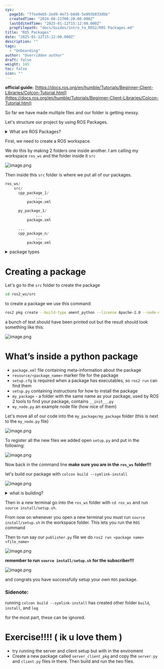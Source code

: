 ```yaml
---
sys:
  pageId: "7fea9eb5-2ed9-4e73-b6d6-5e093b833dbb"
  createdTime: "2024-08-21T00:28:00.000Z"
  lastEditedTime: "2025-01-12T15:12:00.000Z"
  propFilepath: "docs/Guides/intro_to_ROS2/ROS Packages.md"
title: "ROS Packages"
date: "2025-01-12T15:12:00.000Z"
description: ""
tags:
  - "Onboarding"
author: "Overridden author"
draft: false
weight: 145
toc: false
icon: ""
---
```


**official guide:** [https://docs.ros.org/en/humble/Tutorials/Beginner-Client-Libraries/Colcon-Tutorial.html](https://docs.ros.org/en/humble/Tutorials/Beginner-Client-Libraries/Colcon-Tutorial.html)

So far we have made multiple files and our folder is getting messy.

Let's structure our project by using ROS Packages.

<details>

<summary>What are ROS Packages?</summary>

ROS Packages are, as the name implies, packages of code that are highly sharable between ROS developers.

They consist of a folder, `package.xml` file, and source code

```python
      cpp_package_1/
		      ... imagine much code files here ..
          package.xml
```

</details>

First, we need to create a ROS workspace.

We do this by making 2 folders one inside another. I am calling my workspace `ros_ws` and the folder inside it `src`

![image.png](https://prod-files-secure.s3.us-west-2.amazonaws.com/d518164a-d88e-44d1-a4ee-3adb3bd8bce0/70706947-fd18-4537-a67b-e12946812d31/image.png?X-Amz-Algorithm=AWS4-HMAC-SHA256&X-Amz-Content-Sha256=UNSIGNED-PAYLOAD&X-Amz-Credential=ASIAZI2LB4666WY5RVV5%2F20250308%2Fus-west-2%2Fs3%2Faws4_request&X-Amz-Date=20250308T030134Z&X-Amz-Expires=3600&X-Amz-Security-Token=IQoJb3JpZ2luX2VjEAsaCXVzLXdlc3QtMiJGMEQCIFx0wHwmceBE0Bj8nNcwtANRZ0GJ2hzxMDZxnPjqQJAkAiA%2Bhjrqf2P588E6j0R6hUcxIrPiS4dwTvp9JLL0aEKjjCr%2FAwhUEAAaDDYzNzQyMzE4MzgwNSIMSxJJBW5vklLeuqIhKtwDNzbtqnjkQK7WPD6ACiQV1k55ta906ADVcjmS1saQBtS24%2FCty74qQJt05qOr36lERYMjAntSNuDch8U%2F0iNBdyd8cuS0CUYFL4ZdybnDEkuWa2t9ZJkn7WPJab%2FRl02HQt3YikTCMfaLz6Qn%2F%2BE%2Bz0XA%2BmyxTrSIteKc4BBTExdhtfJOkjcEesFv6W356IrO9PQBc7%2F13c79cetpnT3G%2BOZYWShLAxZhPzMkIrE%2BMJ2L2Zozx9XMrLAS8TaU%2BO3g6C1Zpb%2BFkCNa4S1XgEiBEM6FAmOYKs9A%2FrH27UiJ8DkNFHvVUsgD6%2FmSd1Q9q3ar5KG1n4WDZ3BENawO%2F%2BSPhmGjbLBmzisATwHBA6ERJ6WVCu1tC3ccm1%2BsyR5slP%2Baki9hsNlEUhx9KdyYzTynOWoWWHpvMbIW%2B6Yz%2FeBTuhLWwsfmn%2BYURaVeUkmZXSURVN5Swyek28jBdkd%2FQ1bIfd7ZVg13WvJRCeht4gg6EEvr7qh%2FGgO5RDnSGjZRK%2BlkcqT6zx5i5Sk9GMtkcDEHM2fTukko9S9Rh7HXWuG0EJa%2B72WqQgYIBzZMhY2xEXBhfW2ndel8rvNxVIfxGwSmXm%2B5oQY9K%2BhbsYER%2BPdohsW8b4Rs1vY%2F6kMBOTkw1tyuvgY6pgHZv%2BjdIDH6GVePsFHVemH99i8kr6Xly%2FnBgpMVNpo%2B2eMdqvZ7Ffdc5YHreyHaBYTK2nqpTqgp2PS%2BX1R9abvOS5kyniSgPEfD%2FkIHDKeAWYfxVK5LXtplVGaRUNumf93W8xQXPWf72dcwGgb7hjEA1cvDrZA9Dul3Hs6mj2GLkC6YtOnVzyzGesu1FusUCRPX026Or56Nm3n5Bw%2Fx%2F3g3Px4KDzSq&X-Amz-Signature=0e1cbdd8576a043bca19d441f8a7c36cbd33f3659a6b2c8dc7e3aff8c5fa1baa&X-Amz-SignedHeaders=host&x-id=GetObject)

Then inside this `src` folder is where we put all of our packages.

```python
ros_ws/
    src/
      cpp_package_1/
		      ...
          package.xml

      py_package_1/
		      ...
          package.xml

      ...
      cpp_package_n/
		      ...
          package.xml

```

<details>

<summary>package types</summary>

packages can be either `C++` or python.

the intern file structure is different for each but for this guide we will stick to creating python packages

</details>

# Creating a package

Let's go to the `src` folder to create the package

```bash
cd ros2_ws/src
```

to create a package we use this command:

```bash
ros2 pkg create --build-type ament_python --license Apache-2.0 --node-name my_node my_package
```

a bunch of text should have been printed out but the result should look something like this:

![image.png](https://prod-files-secure.s3.us-west-2.amazonaws.com/d518164a-d88e-44d1-a4ee-3adb3bd8bce0/e6cf1e3f-8512-4a3e-b131-079f800bf3e8/image.png?X-Amz-Algorithm=AWS4-HMAC-SHA256&X-Amz-Content-Sha256=UNSIGNED-PAYLOAD&X-Amz-Credential=ASIAZI2LB4666WY5RVV5%2F20250308%2Fus-west-2%2Fs3%2Faws4_request&X-Amz-Date=20250308T030134Z&X-Amz-Expires=3600&X-Amz-Security-Token=IQoJb3JpZ2luX2VjEAsaCXVzLXdlc3QtMiJGMEQCIFx0wHwmceBE0Bj8nNcwtANRZ0GJ2hzxMDZxnPjqQJAkAiA%2Bhjrqf2P588E6j0R6hUcxIrPiS4dwTvp9JLL0aEKjjCr%2FAwhUEAAaDDYzNzQyMzE4MzgwNSIMSxJJBW5vklLeuqIhKtwDNzbtqnjkQK7WPD6ACiQV1k55ta906ADVcjmS1saQBtS24%2FCty74qQJt05qOr36lERYMjAntSNuDch8U%2F0iNBdyd8cuS0CUYFL4ZdybnDEkuWa2t9ZJkn7WPJab%2FRl02HQt3YikTCMfaLz6Qn%2F%2BE%2Bz0XA%2BmyxTrSIteKc4BBTExdhtfJOkjcEesFv6W356IrO9PQBc7%2F13c79cetpnT3G%2BOZYWShLAxZhPzMkIrE%2BMJ2L2Zozx9XMrLAS8TaU%2BO3g6C1Zpb%2BFkCNa4S1XgEiBEM6FAmOYKs9A%2FrH27UiJ8DkNFHvVUsgD6%2FmSd1Q9q3ar5KG1n4WDZ3BENawO%2F%2BSPhmGjbLBmzisATwHBA6ERJ6WVCu1tC3ccm1%2BsyR5slP%2Baki9hsNlEUhx9KdyYzTynOWoWWHpvMbIW%2B6Yz%2FeBTuhLWwsfmn%2BYURaVeUkmZXSURVN5Swyek28jBdkd%2FQ1bIfd7ZVg13WvJRCeht4gg6EEvr7qh%2FGgO5RDnSGjZRK%2BlkcqT6zx5i5Sk9GMtkcDEHM2fTukko9S9Rh7HXWuG0EJa%2B72WqQgYIBzZMhY2xEXBhfW2ndel8rvNxVIfxGwSmXm%2B5oQY9K%2BhbsYER%2BPdohsW8b4Rs1vY%2F6kMBOTkw1tyuvgY6pgHZv%2BjdIDH6GVePsFHVemH99i8kr6Xly%2FnBgpMVNpo%2B2eMdqvZ7Ffdc5YHreyHaBYTK2nqpTqgp2PS%2BX1R9abvOS5kyniSgPEfD%2FkIHDKeAWYfxVK5LXtplVGaRUNumf93W8xQXPWf72dcwGgb7hjEA1cvDrZA9Dul3Hs6mj2GLkC6YtOnVzyzGesu1FusUCRPX026Or56Nm3n5Bw%2Fx%2F3g3Px4KDzSq&X-Amz-Signature=b7114166db9ad43cbc31171ec3974d4da1fc624ff26fdf86d22dc0c16e3423de&X-Amz-SignedHeaders=host&x-id=GetObject)

# What’s inside a python package

- `package.xml` file containing meta-information about the package
- `resource/<package_name>` marker file for the package
- `setup.cfg` is required when a package has executables, so `ros2 run` can find them
- `setup.py` containing instructions for how to install the package
- `my_package` - a folder with the same name as your package, used by ROS 2 tools to find your package, contains `__init__.py`
- `my_node.py` an example node file (how nice of them)

Let's move all of our code into the `my_package/my_package` folder (this is next to the `my_node.py` file)

![image.png](https://prod-files-secure.s3.us-west-2.amazonaws.com/d518164a-d88e-44d1-a4ee-3adb3bd8bce0/9ce58f11-0da9-4d3e-b86d-506a9685d378/image.png?X-Amz-Algorithm=AWS4-HMAC-SHA256&X-Amz-Content-Sha256=UNSIGNED-PAYLOAD&X-Amz-Credential=ASIAZI2LB4666WY5RVV5%2F20250308%2Fus-west-2%2Fs3%2Faws4_request&X-Amz-Date=20250308T030134Z&X-Amz-Expires=3600&X-Amz-Security-Token=IQoJb3JpZ2luX2VjEAsaCXVzLXdlc3QtMiJGMEQCIFx0wHwmceBE0Bj8nNcwtANRZ0GJ2hzxMDZxnPjqQJAkAiA%2Bhjrqf2P588E6j0R6hUcxIrPiS4dwTvp9JLL0aEKjjCr%2FAwhUEAAaDDYzNzQyMzE4MzgwNSIMSxJJBW5vklLeuqIhKtwDNzbtqnjkQK7WPD6ACiQV1k55ta906ADVcjmS1saQBtS24%2FCty74qQJt05qOr36lERYMjAntSNuDch8U%2F0iNBdyd8cuS0CUYFL4ZdybnDEkuWa2t9ZJkn7WPJab%2FRl02HQt3YikTCMfaLz6Qn%2F%2BE%2Bz0XA%2BmyxTrSIteKc4BBTExdhtfJOkjcEesFv6W356IrO9PQBc7%2F13c79cetpnT3G%2BOZYWShLAxZhPzMkIrE%2BMJ2L2Zozx9XMrLAS8TaU%2BO3g6C1Zpb%2BFkCNa4S1XgEiBEM6FAmOYKs9A%2FrH27UiJ8DkNFHvVUsgD6%2FmSd1Q9q3ar5KG1n4WDZ3BENawO%2F%2BSPhmGjbLBmzisATwHBA6ERJ6WVCu1tC3ccm1%2BsyR5slP%2Baki9hsNlEUhx9KdyYzTynOWoWWHpvMbIW%2B6Yz%2FeBTuhLWwsfmn%2BYURaVeUkmZXSURVN5Swyek28jBdkd%2FQ1bIfd7ZVg13WvJRCeht4gg6EEvr7qh%2FGgO5RDnSGjZRK%2BlkcqT6zx5i5Sk9GMtkcDEHM2fTukko9S9Rh7HXWuG0EJa%2B72WqQgYIBzZMhY2xEXBhfW2ndel8rvNxVIfxGwSmXm%2B5oQY9K%2BhbsYER%2BPdohsW8b4Rs1vY%2F6kMBOTkw1tyuvgY6pgHZv%2BjdIDH6GVePsFHVemH99i8kr6Xly%2FnBgpMVNpo%2B2eMdqvZ7Ffdc5YHreyHaBYTK2nqpTqgp2PS%2BX1R9abvOS5kyniSgPEfD%2FkIHDKeAWYfxVK5LXtplVGaRUNumf93W8xQXPWf72dcwGgb7hjEA1cvDrZA9Dul3Hs6mj2GLkC6YtOnVzyzGesu1FusUCRPX026Or56Nm3n5Bw%2Fx%2F3g3Px4KDzSq&X-Amz-Signature=7bf81a319eb3a04d587f77f2b4248c38975591b11f0c9643a10df91e235fb644&X-Amz-SignedHeaders=host&x-id=GetObject)

To register all the new files we added open `setup.py` and put in the following:

![image.png](https://prod-files-secure.s3.us-west-2.amazonaws.com/d518164a-d88e-44d1-a4ee-3adb3bd8bce0/1cd7c262-4cae-4496-9d75-c178537d24a2/image.png?X-Amz-Algorithm=AWS4-HMAC-SHA256&X-Amz-Content-Sha256=UNSIGNED-PAYLOAD&X-Amz-Credential=ASIAZI2LB4666WY5RVV5%2F20250308%2Fus-west-2%2Fs3%2Faws4_request&X-Amz-Date=20250308T030134Z&X-Amz-Expires=3600&X-Amz-Security-Token=IQoJb3JpZ2luX2VjEAsaCXVzLXdlc3QtMiJGMEQCIFx0wHwmceBE0Bj8nNcwtANRZ0GJ2hzxMDZxnPjqQJAkAiA%2Bhjrqf2P588E6j0R6hUcxIrPiS4dwTvp9JLL0aEKjjCr%2FAwhUEAAaDDYzNzQyMzE4MzgwNSIMSxJJBW5vklLeuqIhKtwDNzbtqnjkQK7WPD6ACiQV1k55ta906ADVcjmS1saQBtS24%2FCty74qQJt05qOr36lERYMjAntSNuDch8U%2F0iNBdyd8cuS0CUYFL4ZdybnDEkuWa2t9ZJkn7WPJab%2FRl02HQt3YikTCMfaLz6Qn%2F%2BE%2Bz0XA%2BmyxTrSIteKc4BBTExdhtfJOkjcEesFv6W356IrO9PQBc7%2F13c79cetpnT3G%2BOZYWShLAxZhPzMkIrE%2BMJ2L2Zozx9XMrLAS8TaU%2BO3g6C1Zpb%2BFkCNa4S1XgEiBEM6FAmOYKs9A%2FrH27UiJ8DkNFHvVUsgD6%2FmSd1Q9q3ar5KG1n4WDZ3BENawO%2F%2BSPhmGjbLBmzisATwHBA6ERJ6WVCu1tC3ccm1%2BsyR5slP%2Baki9hsNlEUhx9KdyYzTynOWoWWHpvMbIW%2B6Yz%2FeBTuhLWwsfmn%2BYURaVeUkmZXSURVN5Swyek28jBdkd%2FQ1bIfd7ZVg13WvJRCeht4gg6EEvr7qh%2FGgO5RDnSGjZRK%2BlkcqT6zx5i5Sk9GMtkcDEHM2fTukko9S9Rh7HXWuG0EJa%2B72WqQgYIBzZMhY2xEXBhfW2ndel8rvNxVIfxGwSmXm%2B5oQY9K%2BhbsYER%2BPdohsW8b4Rs1vY%2F6kMBOTkw1tyuvgY6pgHZv%2BjdIDH6GVePsFHVemH99i8kr6Xly%2FnBgpMVNpo%2B2eMdqvZ7Ffdc5YHreyHaBYTK2nqpTqgp2PS%2BX1R9abvOS5kyniSgPEfD%2FkIHDKeAWYfxVK5LXtplVGaRUNumf93W8xQXPWf72dcwGgb7hjEA1cvDrZA9Dul3Hs6mj2GLkC6YtOnVzyzGesu1FusUCRPX026Or56Nm3n5Bw%2Fx%2F3g3Px4KDzSq&X-Amz-Signature=c5d4451ef86c7ad4203163637a3fad446aa31225585f18f84948ace32edfc66b&X-Amz-SignedHeaders=host&x-id=GetObject)

Now back in the command line **make sure you are in the** **`ros_ws`** **folder!!!**

let's build our package with `colcon build --symlink-install`

![image.png](https://prod-files-secure.s3.us-west-2.amazonaws.com/d518164a-d88e-44d1-a4ee-3adb3bd8bce0/2f2a0d27-b173-48fd-b189-5f5c0ce65619/image.png?X-Amz-Algorithm=AWS4-HMAC-SHA256&X-Amz-Content-Sha256=UNSIGNED-PAYLOAD&X-Amz-Credential=ASIAZI2LB4666WY5RVV5%2F20250308%2Fus-west-2%2Fs3%2Faws4_request&X-Amz-Date=20250308T030134Z&X-Amz-Expires=3600&X-Amz-Security-Token=IQoJb3JpZ2luX2VjEAsaCXVzLXdlc3QtMiJGMEQCIFx0wHwmceBE0Bj8nNcwtANRZ0GJ2hzxMDZxnPjqQJAkAiA%2Bhjrqf2P588E6j0R6hUcxIrPiS4dwTvp9JLL0aEKjjCr%2FAwhUEAAaDDYzNzQyMzE4MzgwNSIMSxJJBW5vklLeuqIhKtwDNzbtqnjkQK7WPD6ACiQV1k55ta906ADVcjmS1saQBtS24%2FCty74qQJt05qOr36lERYMjAntSNuDch8U%2F0iNBdyd8cuS0CUYFL4ZdybnDEkuWa2t9ZJkn7WPJab%2FRl02HQt3YikTCMfaLz6Qn%2F%2BE%2Bz0XA%2BmyxTrSIteKc4BBTExdhtfJOkjcEesFv6W356IrO9PQBc7%2F13c79cetpnT3G%2BOZYWShLAxZhPzMkIrE%2BMJ2L2Zozx9XMrLAS8TaU%2BO3g6C1Zpb%2BFkCNa4S1XgEiBEM6FAmOYKs9A%2FrH27UiJ8DkNFHvVUsgD6%2FmSd1Q9q3ar5KG1n4WDZ3BENawO%2F%2BSPhmGjbLBmzisATwHBA6ERJ6WVCu1tC3ccm1%2BsyR5slP%2Baki9hsNlEUhx9KdyYzTynOWoWWHpvMbIW%2B6Yz%2FeBTuhLWwsfmn%2BYURaVeUkmZXSURVN5Swyek28jBdkd%2FQ1bIfd7ZVg13WvJRCeht4gg6EEvr7qh%2FGgO5RDnSGjZRK%2BlkcqT6zx5i5Sk9GMtkcDEHM2fTukko9S9Rh7HXWuG0EJa%2B72WqQgYIBzZMhY2xEXBhfW2ndel8rvNxVIfxGwSmXm%2B5oQY9K%2BhbsYER%2BPdohsW8b4Rs1vY%2F6kMBOTkw1tyuvgY6pgHZv%2BjdIDH6GVePsFHVemH99i8kr6Xly%2FnBgpMVNpo%2B2eMdqvZ7Ffdc5YHreyHaBYTK2nqpTqgp2PS%2BX1R9abvOS5kyniSgPEfD%2FkIHDKeAWYfxVK5LXtplVGaRUNumf93W8xQXPWf72dcwGgb7hjEA1cvDrZA9Dul3Hs6mj2GLkC6YtOnVzyzGesu1FusUCRPX026Or56Nm3n5Bw%2Fx%2F3g3Px4KDzSq&X-Amz-Signature=5bf3e5b411021893c2975518b54438fb676666839cb4b28cfcb192ee1a5131fe&X-Amz-SignedHeaders=host&x-id=GetObject)

<details>

<summary>what is building?</summary>

if you are a CS major at Rose-Hulman you will learn the answer to this in CSSE132

but TLDR; is it combines all the code files into one program that can be run easily 

</details>

Then in a new terminal go into the `ros_ws` folder with `cd ros_ws` and run `source install/setup.sh`. 

From now on whenever you open a new terminal you must run `source install/setup.sh` in the workspace folder. This lets you run the `ROS` command

Then to run say our `publisher.py` file we do `ros2 run <package name> <file_name>`

![image.png](https://prod-files-secure.s3.us-west-2.amazonaws.com/d518164a-d88e-44d1-a4ee-3adb3bd8bce0/4f4b1219-3a44-4632-aa0a-ce3471699f59/image.png?X-Amz-Algorithm=AWS4-HMAC-SHA256&X-Amz-Content-Sha256=UNSIGNED-PAYLOAD&X-Amz-Credential=ASIAZI2LB4666WY5RVV5%2F20250308%2Fus-west-2%2Fs3%2Faws4_request&X-Amz-Date=20250308T030135Z&X-Amz-Expires=3600&X-Amz-Security-Token=IQoJb3JpZ2luX2VjEAsaCXVzLXdlc3QtMiJGMEQCIFx0wHwmceBE0Bj8nNcwtANRZ0GJ2hzxMDZxnPjqQJAkAiA%2Bhjrqf2P588E6j0R6hUcxIrPiS4dwTvp9JLL0aEKjjCr%2FAwhUEAAaDDYzNzQyMzE4MzgwNSIMSxJJBW5vklLeuqIhKtwDNzbtqnjkQK7WPD6ACiQV1k55ta906ADVcjmS1saQBtS24%2FCty74qQJt05qOr36lERYMjAntSNuDch8U%2F0iNBdyd8cuS0CUYFL4ZdybnDEkuWa2t9ZJkn7WPJab%2FRl02HQt3YikTCMfaLz6Qn%2F%2BE%2Bz0XA%2BmyxTrSIteKc4BBTExdhtfJOkjcEesFv6W356IrO9PQBc7%2F13c79cetpnT3G%2BOZYWShLAxZhPzMkIrE%2BMJ2L2Zozx9XMrLAS8TaU%2BO3g6C1Zpb%2BFkCNa4S1XgEiBEM6FAmOYKs9A%2FrH27UiJ8DkNFHvVUsgD6%2FmSd1Q9q3ar5KG1n4WDZ3BENawO%2F%2BSPhmGjbLBmzisATwHBA6ERJ6WVCu1tC3ccm1%2BsyR5slP%2Baki9hsNlEUhx9KdyYzTynOWoWWHpvMbIW%2B6Yz%2FeBTuhLWwsfmn%2BYURaVeUkmZXSURVN5Swyek28jBdkd%2FQ1bIfd7ZVg13WvJRCeht4gg6EEvr7qh%2FGgO5RDnSGjZRK%2BlkcqT6zx5i5Sk9GMtkcDEHM2fTukko9S9Rh7HXWuG0EJa%2B72WqQgYIBzZMhY2xEXBhfW2ndel8rvNxVIfxGwSmXm%2B5oQY9K%2BhbsYER%2BPdohsW8b4Rs1vY%2F6kMBOTkw1tyuvgY6pgHZv%2BjdIDH6GVePsFHVemH99i8kr6Xly%2FnBgpMVNpo%2B2eMdqvZ7Ffdc5YHreyHaBYTK2nqpTqgp2PS%2BX1R9abvOS5kyniSgPEfD%2FkIHDKeAWYfxVK5LXtplVGaRUNumf93W8xQXPWf72dcwGgb7hjEA1cvDrZA9Dul3Hs6mj2GLkC6YtOnVzyzGesu1FusUCRPX026Or56Nm3n5Bw%2Fx%2F3g3Px4KDzSq&X-Amz-Signature=ef1743aebd17427d6012f2bb04f37762859260d1ae8ed75779bfca2d5bdd19e4&X-Amz-SignedHeaders=host&x-id=GetObject)

**remember to run** **`source install/setup.sh`** **for the subscriber!!!**

![image.png](https://prod-files-secure.s3.us-west-2.amazonaws.com/d518164a-d88e-44d1-a4ee-3adb3bd8bce0/02121119-dad4-49ec-8356-c956108b4243/image.png?X-Amz-Algorithm=AWS4-HMAC-SHA256&X-Amz-Content-Sha256=UNSIGNED-PAYLOAD&X-Amz-Credential=ASIAZI2LB4666WY5RVV5%2F20250308%2Fus-west-2%2Fs3%2Faws4_request&X-Amz-Date=20250308T030134Z&X-Amz-Expires=3600&X-Amz-Security-Token=IQoJb3JpZ2luX2VjEAsaCXVzLXdlc3QtMiJGMEQCIFx0wHwmceBE0Bj8nNcwtANRZ0GJ2hzxMDZxnPjqQJAkAiA%2Bhjrqf2P588E6j0R6hUcxIrPiS4dwTvp9JLL0aEKjjCr%2FAwhUEAAaDDYzNzQyMzE4MzgwNSIMSxJJBW5vklLeuqIhKtwDNzbtqnjkQK7WPD6ACiQV1k55ta906ADVcjmS1saQBtS24%2FCty74qQJt05qOr36lERYMjAntSNuDch8U%2F0iNBdyd8cuS0CUYFL4ZdybnDEkuWa2t9ZJkn7WPJab%2FRl02HQt3YikTCMfaLz6Qn%2F%2BE%2Bz0XA%2BmyxTrSIteKc4BBTExdhtfJOkjcEesFv6W356IrO9PQBc7%2F13c79cetpnT3G%2BOZYWShLAxZhPzMkIrE%2BMJ2L2Zozx9XMrLAS8TaU%2BO3g6C1Zpb%2BFkCNa4S1XgEiBEM6FAmOYKs9A%2FrH27UiJ8DkNFHvVUsgD6%2FmSd1Q9q3ar5KG1n4WDZ3BENawO%2F%2BSPhmGjbLBmzisATwHBA6ERJ6WVCu1tC3ccm1%2BsyR5slP%2Baki9hsNlEUhx9KdyYzTynOWoWWHpvMbIW%2B6Yz%2FeBTuhLWwsfmn%2BYURaVeUkmZXSURVN5Swyek28jBdkd%2FQ1bIfd7ZVg13WvJRCeht4gg6EEvr7qh%2FGgO5RDnSGjZRK%2BlkcqT6zx5i5Sk9GMtkcDEHM2fTukko9S9Rh7HXWuG0EJa%2B72WqQgYIBzZMhY2xEXBhfW2ndel8rvNxVIfxGwSmXm%2B5oQY9K%2BhbsYER%2BPdohsW8b4Rs1vY%2F6kMBOTkw1tyuvgY6pgHZv%2BjdIDH6GVePsFHVemH99i8kr6Xly%2FnBgpMVNpo%2B2eMdqvZ7Ffdc5YHreyHaBYTK2nqpTqgp2PS%2BX1R9abvOS5kyniSgPEfD%2FkIHDKeAWYfxVK5LXtplVGaRUNumf93W8xQXPWf72dcwGgb7hjEA1cvDrZA9Dul3Hs6mj2GLkC6YtOnVzyzGesu1FusUCRPX026Or56Nm3n5Bw%2Fx%2F3g3Px4KDzSq&X-Amz-Signature=60dc314adb54b306f2e2e2257f9ee9002db994848a91c555e9208bcf5b8b09a9&X-Amz-SignedHeaders=host&x-id=GetObject)

and congrats you have successfully setup your own `ROS` package.

### Sidenote:

running `colcon build --symlink-install` has created other folder `build`, `install`, and `log`

for the most part, these can be ignored.

# Exercise!!!! ( ik u love them )

- try running the server and client setup but with in the enviroment
- Create a new package called `server_client_pkg` and copy the `server.py` and `client.py` files in there. Then build and run the two files.

